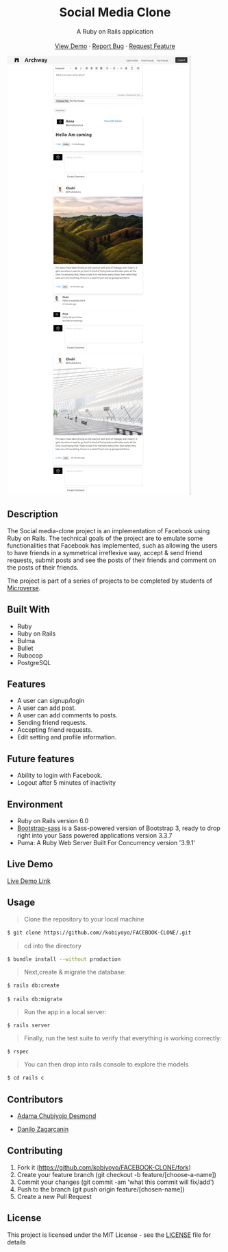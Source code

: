 <br />
<p align="center">
  <h1 align="center">Social Media Clone</h1>

  <p align="center">
    A Ruby on Rails application
    <br />
    <br />
    <a href="https://powerful-escarpment-41375.herokuapp.com/login">View Demo</a>
    ·
    <a href="https://github.com/kobiyoyo/FACEBOOK-CLONE/issues">Report Bug</a>
    ·
    <a href="https://github.com/kobiyoyo/FACEBOOK-CLONE/issues">Request Feature</a>
  </p>
  <img src="app/assets/images/screenshot.png" alt="facebook-project">
</p>



## Description
The Social media-clone project is an implementation of Facebook using Ruby on Rails. The technical goals of the project are to emulate some functionalities that Facebook has implemented, such as allowing the users to have friends in a symmetrical irreflexive way, accept & send friend requests, submit posts and see the posts of their friends and comment on the posts of their friends.

The project is part of a series of projects to be completed by students of [Microverse](https://www.microverse.org/ "The Global School for Remote Software Developers!").


## Built With
- Ruby 
- Ruby on Rails
- Bulma
- Bullet
- Rubocop
- PostgreSQL

## Features
- A user can signup/login
- A user can add post.
- A user can add comments to posts.
- Sending friend requests.
- Accepting friend requests.
- Edit setting and profile information.



## Future features
* Ability to login with Facebook.
* Logout after 5 minutes of inactivity


## Environment
- Ruby on Rails version 6.0
- [Bootstrap-sass](https://www.rubydoc.info/gems/bootstrap-sass/3.3.6) is a Sass-powered version of Bootstrap 3, ready to drop right into your Sass powered applications version 3.3.7
- Puma: A Ruby Web Server Built For Concurrency version '3.9.1'

## Live Demo
[Live Demo Link](https://powerful-escarpment-41375.herokuapp.com/login)
## Usage

> Clone the repository to your local machine

```sh
$ git clone https://github.com//kobiyoyo/FACEBOOK-CLONE/.git
```

> cd into the directory

```sh
$ bundle install --without production
```


> Next,create & migrate the database:
```
$ rails db:create

$ rails db:migrate
```

> Run the app in a local server:

```
$ rails server
```
> Finally, run the test suite to verify that everything is working correctly:

```
$ rspec
```
> You can then drop into rails console to explore the models

```sh
$ cd rails c
```
## Contributors

* [Adama Chubiyojo Desmond](https://github.com/kobiyoyo)

* [Danilo Zagarcanin ](https://github.com/danilozag1992)

## Contributing

1. Fork it (https://github.com/kobiyoyo/FACEBOOK-CLONE/fork)
2. Create your feature branch (git checkout -b feature/[choose-a-name])
3. Commit your changes (git commit -am 'what this commit will fix/add')
4. Push to the branch (git push origin feature/[chosen-name])
5. Create a new Pull Request

## License

This project is licensed under the MIT License - see the [LICENSE](./LICENSE) file for details
 






